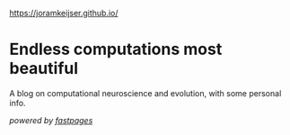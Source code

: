 
https://joramkeijser.github.io/

# Endless computations most beautiful
A blog on computational neuroscience and evolution, with some personal info. 

_powered by [fastpages](https://github.com/fastai/fastpages)_ 
